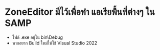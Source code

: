 # ZoneEditor มีไว้เพื่อทำ แอเรียพื้นที่ต่างๆ ใน SAMP
- ไฟล์ .exe อยู่ใน bin\Debug
- หากอยาก Build ใหม่ให้ใช้ Visual Studio 2022
